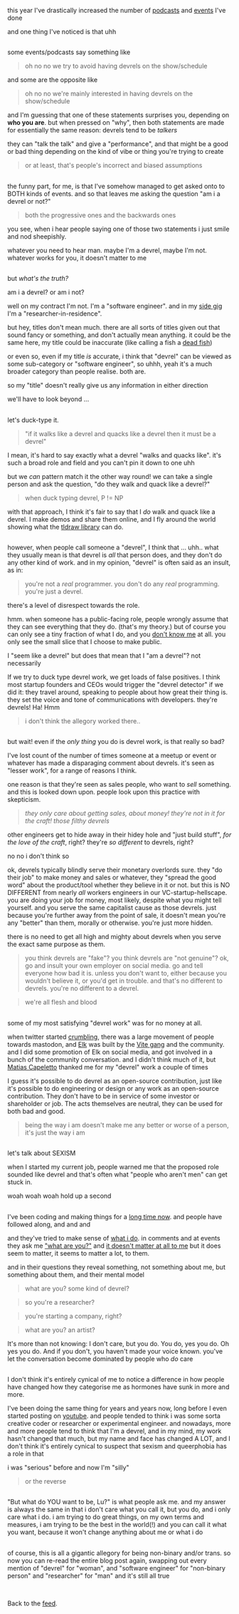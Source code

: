 this year I've drastically increased the number of [podcasts](https://youtu.be/4ShQquWa7Iw?si=Xd1PbM60JZtj0WPz) and [events](https://youtu.be/jbiW124Imjo?si=7esJTVBSKwKNIT3k) I've done

and one thing I've noticed is that uhh

<h2></h2>

some events/podcasts say something like 

> oh no no we try to avoid having devrels on the show/schedule 

and some are the opposite like 

> oh no no we're mainly interested in having devrels on the show/schedule

and I'm guessing that one of these statements surprises you, depending on **who you are**. but when pressed on "why", then both statements are made for essentially the same reason: devrels tend to be *talkers*

they can "talk the talk" and give a "performance", and that might be a good or bad thing depending on the kind of vibe or thing you're trying to create

> or at least, that's people's incorrect and biased assumptions

<h2></h2>

the funny part, for me, is that I've somehow managed to get asked onto to BOTH kinds of events. and so that leaves me asking the question "am i a devrel or not?"

> both the progressive ones and the backwards ones

you see, when i hear people saying one of those two statements i just smile and nod sheepishly.

whatever you need to hear man. maybe I'm a devrel, maybe I'm not. whatever works for you, it doesn't matter to me

<h2></h2>

but *what's the truth?*

am i a devrel? or am i not? 

well on my contract I'm not. I'm a "software engineer". and in my [side gig](https://www.todepond.com/wikiblogarden/research/er-in-residence) I'm a "researcher-in-residence".

but hey, titles don't mean much. there are all sorts of titles given out that sound fancy or something, and don't actually mean anything. it could be the same here, my title could be inaccurate (like calling a fish a [dead fish](https://youtu.be/6l1HlOwOq3g?si=QU6cth4mUwojOdfQ))

or even so, even if my title *is* accurate, i think that "devrel" can be viewed as some sub-category or "software engineer", so uhhh, yeah it's a much broader category than people realise. both are.

so my "title" doesn't really give us any information in either direction

we'll have to look beyond ... 

<h2></h2>

let's duck-type it. 

> "if it walks like a devrel and quacks like a devrel then it must be a devrel"

I mean, it's hard to say exactly what a devrel "walks and quacks like". it's such a broad role and field and you can't pin it down to one uhh

but we *can* pattern match it the other way round! we can take a single person and ask the question, "do they walk and quack like a devrel?"

> when duck typing devrel, P != NP

with that approach, I think it's fair to say that I *do* walk and quack like a devrel. I make demos and share them online, and I fly around the world showing what the [tldraw library](https://tldraw.dev) can do.

<h2></h2>

however, when people call someone a "devrel", I think that ... uhh.. what they usually mean is that devrel is *all* that person does, and they don't do any other kind of work. and in my opinion, "devrel" is often said as an insult, as in: 

> you're not a *real* programmer. you don't do any *real* programming. you're just a devrel.

there's a level of disrespect towards the role.

hmm. when someone has a public-facing role, people wrongly assume that they can see everything that they do. (that's my theory.) but of course you can only see a tiny fraction of what I do, and you [don't know me](https://www.todepond.com/wikiblogarden/social-media/para/activity) at all. you only see the small slice that I choose to make public.

I "seem like a devrel" but does that mean that I "am a devrel"? not necessarily

If we try to duck type devrel work, we get loads of false positives. I think most startup founders and CEOs would trigger the "devrel detector" if we did it: they travel around, speaking to people about how great their thing is. they set the voice and tone of communications with developers. they're devrels! Ha! Hmm

> i don't think the allegory worked there..

<h2></h2>

but wait! even if the *only thing* you do is devrel work, is that really so bad? 

I've lost count of the number of times someone at a meetup or event or whatever has made a disparaging comment about devrels. it's seen as "lesser work", for a range of reasons I think. 

one reason is that they're seen as sales people, who want to *sell* something. and this is looked down upon. people look upon this practice with skepticism.

> *they only care about getting sales, about money! they're not in it for the craft! those filthy devrels*

other engineers get to hide away in their hidey hole and "just build stuff", *for the love of the craft*, right? they're *so different* to devrels, right?

no no i don't think so

ok, devrels typically blindly serve their monetary overlords sure. they "do their job" to make money and sales or whatever, they "spread the good word" about the product/tool whether they believe in it or not. but this is NO DIFFERENT from nearly *all* workers engineers in our VC-startup-hellscape. you are doing your job for money, most likely, despite what you might tell yourself. and you serve the same capitalist cause as those devrels. just because you're further away from the point of sale, it doesn't mean you're any "better" than them, morally or otherwise. you're just more hidden.

there is no need to get all high and mighty about devrels when you serve the exact same purpose as them. 

> you think devrels are "fake"? you think devrels are "not genuine"? ok, go and insult your own employer on social media. go and tell everyone how bad it is. unless you don't want to, either because you wouldn't believe it, or you'd get in trouble. and that's no different to devrels. you're no different to a devrel.

> we're all flesh and blood

<h2></h2>

some of my most satisfying "devrel work" was for no money at all.

when twitter started [crumbling](https://www.todepond.com/wikiblogarden/genocide/twitter/died), there was a large movement of people towards mastodon, and [Elk](https://elk.zone) was built by the [Vite gang](https://vitejs.dev/team) and the community. and I did some promotion of Elk on social media, and got involved in a bunch of the community conversation. and I didn't think much of it, but [Matias Capeletto](https://patak.dev/) thanked me for my "devrel" work a couple of times

I guess it's possible to do devrel as an open-source contribution, just like it's possible to do engineering or design or any work as an open-source contribution. They don't have to be in service of some investor or shareholder or job. The acts themselves are neutral, they can be used for both bad and good. 

> being the way i am doesn't make me any better or worse of a person, it's just the way i am

<h2></h2>

let's talk about SEXISM

when I started my current job, people warned me that the proposed role sounded like devrel and that's often what "people who aren't men" can get stuck in. 

woah woah woah hold up a second

<h2></h2>

I've been coding and making things for a [long time now](https://youtu.be/zLP4ZwudAKs?si=3v4lr0Z47mW-v6WD). and people have followed along, and and and

and they've tried to make sense of [what i do](https://www.youtube.com/watch?v=eQgxFuw8f1U). in comments and at events they ask me ["what are you?"](https://www.todepond.com/wikiblogarden/work/what-are-you/) and [it doesn't matter at all to me](https://www.todepond.com/report/definitions-that-dont-matter/) but it does seem to matter, it seems to matter a lot, to them. 

and in their questions they reveal something, not something about me, but something about them, and their mental model

> what are you? some kind of devrel?

> so you're a researcher? 

> you're starting a company, right?

> what are you? an artist?

It's more than not knowing: I don't care, but you do. You do, yes you do. Oh yes you do. And if you don't, you haven't made your voice known. you've let the conversation become dominated by people who *do* care

<h2></h2>

I don't think it's entirely cynical of me to notice a difference in how people have changed how they categorise me as hormones have sunk in more and more. 

I've been doing the same thing for years and years now, long before I even started posting on [youtube](https://youtube.com/@todepond). and people tended to think i was some sorta creative coder or researcher or experimental engineer. and nowadays, more and more people tend to think that I'm a devrel, and in my mind, my work hasn't changed that much, but my name and face has changed A LOT, and I don't think it's entirely cynical to suspect that sexism and queerphobia has a role in that

i was "serious" before and now I'm "silly"

> or the reverse

<h2></h2>

"But what do YOU want to be, Lu?" is what people ask me. and my answer is always the same in that i don't care what you call it, but you do, and i only care what i do. i am trying to do great things, on my own terms and measures, i am trying to be the best in the world(!) and you can call it what you want, because it won't change anything about me or what i do

<h2></h2>

of course, this is all a gigantic allegory for being non-binary and/or trans. so now you can re-read the entire blog post again, swapping out every mention of "devrel" for "woman", and "software engineer" for "non-binary person" and "researcher" for "man" and it's still all true

<br>

Back to the [feed](/feed).
